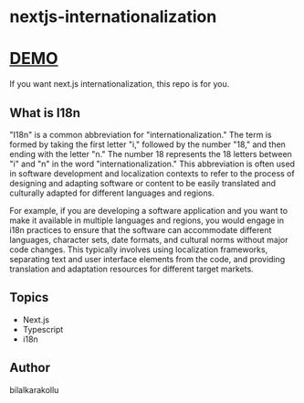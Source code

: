 # nextjs-internationalization

# [DEMO](https://nextjs-internationalization-umber.vercel.app/)

If you want next.js internationalization, this repo is for you.

## What is I18n

"I18n" is a common abbreviation for "internationalization." The term is formed by taking the first letter "i," followed by the number "18," and then ending with the letter "n." The number 18 represents the 18 letters between "i" and "n" in the word "internationalization." This abbreviation is often used in software development and localization contexts to refer to the process of designing and adapting software or content to be easily translated and culturally adapted for different languages and regions.

For example, if you are developing a software application and you want to make it available in multiple languages and regions, you would engage in i18n practices to ensure that the software can accommodate different languages, character sets, date formats, and cultural norms without major code changes. This typically involves using localization frameworks, separating text and user interface elements from the code, and providing translation and adaptation resources for different target markets.

## Topics

- Next.js
- Typescript
- i18n

## Author

bilalkarakollu

